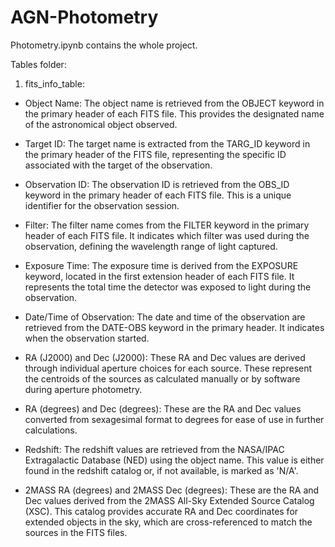 # AGN-Photometry

Photometry.ipynb contains the whole project.

Tables folder:

1) fits_info_table: 
- Object Name: The object name is retrieved from the OBJECT keyword in the primary header of each FITS file. This provides the designated name of the astronomical object observed.

- Target ID: The target name is extracted from the TARG_ID keyword in the primary header of the FITS file, representing the specific ID associated with the target of the observation.

- Observation ID: The observation ID is retrieved from the OBS_ID keyword in the primary header of each FITS file. This is a unique identifier for the observation session.

- Filter: The filter name comes from the FILTER keyword in the primary header of each FITS file. It indicates which filter was used during the observation, defining the wavelength range of light captured.

- Exposure Time: The exposure time is derived from the EXPOSURE keyword, located in the first extension header of each FITS file. It represents the total time the detector was exposed to light during the observation.

- Date/Time of Observation: The date and time of the observation are retrieved from the DATE-OBS keyword in the primary header. It indicates when the observation started.

- RA (J2000) and Dec (J2000): These RA and Dec values are derived through individual aperture choices for each source. These represent the centroids of the sources as calculated manually or by software during aperture photometry.

- RA (degrees) and Dec (degrees): These are the RA and Dec values converted from sexagesimal format to degrees for ease of use in further calculations.

- Redshift: The redshift values are retrieved from the NASA/IPAC Extragalactic Database (NED) using the object name. This value is either found in the redshift catalog or, if not available, is marked as 'N/A'.

- 2MASS RA (degrees) and 2MASS Dec (degrees): These are the RA and Dec values derived from the 2MASS All-Sky Extended Source Catalog (XSC). This catalog provides accurate RA and Dec coordinates for extended objects in the sky, which are cross-referenced to match the sources in the FITS files.

